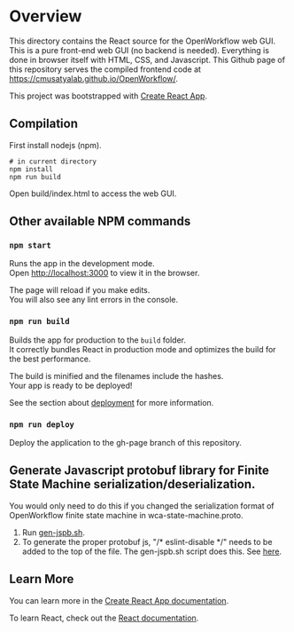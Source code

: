 # Overview

This directory contains the React source for the OpenWorkflow web GUI. This is a pure front-end 
web GUI (no backend is needed). Everything is done in browser itself with HTML, CSS, and Javascript.
This Github page of this repository serves the compiled frontend code at https://cmusatyalab.github.io/OpenWorkflow/.

This project was bootstrapped with [Create React App](https://github.com/facebook/create-react-app).


## Compilation

First install nodejs (npm). 

```
# in current directory
npm install
npm run build
```

Open build/index.html to access the web GUI.

## Other available NPM commands

### `npm start`

Runs the app in the development mode.<br>
Open [http://localhost:3000](http://localhost:3000) to view it in the browser.

The page will reload if you make edits.<br>
You will also see any lint errors in the console.

### `npm run build`

Builds the app for production to the `build` folder.<br>
It correctly bundles React in production mode and optimizes the build for the best performance.

The build is minified and the filenames include the hashes.<br>
Your app is ready to be deployed!

See the section about [deployment](https://facebook.github.io/create-react-app/docs/deployment) for more information.

### `npm run deploy`

Deploy the application to the gh-page branch of this repository.

## Generate Javascript protobuf library for Finite State Machine serialization/deserialization.

You would only need to do this if you changed the serialization format of
OpenWorkflow finite state machine in wca-state-machine.proto.

1. Run [gen-jspb.sh](gen-jspb.sh).
2. To generate the proper protobuf js, "/* eslint-disable */" needs to be added to the top of the file. The gen-jspb.sh
script does this. See [here](https://github.com/improbable-eng/grpc-web/issues/96#issuecomment-347871452).

## Learn More

You can learn more in the [Create React App documentation](https://facebook.github.io/create-react-app/docs/getting-started).

To learn React, check out the [React documentation](https://reactjs.org/).
